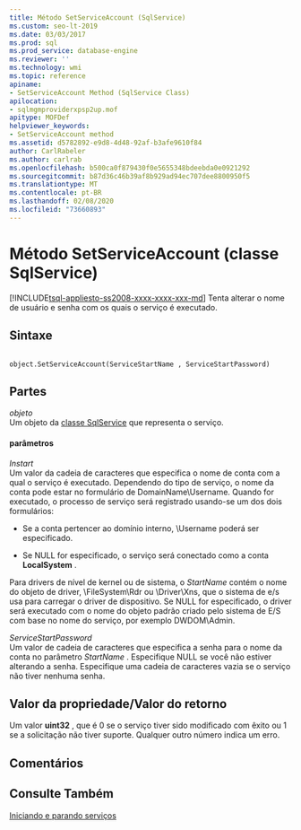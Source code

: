 ```yaml
---
title: Método SetServiceAccount (SqlService)
ms.custom: seo-lt-2019
ms.date: 03/03/2017
ms.prod: sql
ms.prod_service: database-engine
ms.reviewer: ''
ms.technology: wmi
ms.topic: reference
apiname:
- SetServiceAccount Method (SqlService Class)
apilocation:
- sqlmgmproviderxpsp2up.mof
apitype: MOFDef
helpviewer_keywords:
- SetServiceAccount method
ms.assetid: d5782892-e9d8-4d48-92af-b3afe9610f84
author: CarlRabeler
ms.author: carlrab
ms.openlocfilehash: b500ca0f879430f0e5655348bdeebda0e0921292
ms.sourcegitcommit: b87d36c46b39af8b929ad94ec707dee8800950f5
ms.translationtype: MT
ms.contentlocale: pt-BR
ms.lasthandoff: 02/08/2020
ms.locfileid: "73660893"
---
```

# <a name="setserviceaccount-method-sqlservice-class"></a>Método SetServiceAccount (classe SqlService)
[!INCLUDE[tsql-appliesto-ss2008-xxxx-xxxx-xxx-md](../../../includes/tsql-appliesto-ss2008-xxxx-xxxx-xxx-md.md)]
  Tenta alterar o nome de usuário e senha com os quais o serviço é executado.  
  
## <a name="syntax"></a>Sintaxe  
  
```  
  
object.SetServiceAccount(ServiceStartName , ServiceStartPassword)  
```  
  
## <a name="parts"></a>Partes  
 *objeto*  
 Um objeto da [classe SqlService](../../../relational-databases/wmi-provider-configuration-classes/sqlservice-class/sqlservice-class.md) que representa o serviço.  
  
#### <a name="parameters"></a>parâmetros  
 *Instart*  
 Um valor da cadeia de caracteres que especifica o nome de conta com a qual o serviço é executado. Dependendo do tipo de serviço, o nome da conta pode estar no formulário de DomainName\Username. Quando for executado, o processo de serviço será registrado usando-se um dos dois formulários:  
  
-   Se a conta pertencer ao domínio interno, \Username poderá ser especificado.  
  
-   Se NULL for especificado, o serviço será conectado como a conta **LocalSystem** .  
  
 Para drivers de nível de kernel ou de sistema, o *StartName* contém o nome do objeto de driver, \FileSystem\Rdr ou \Driver\Xns, que o sistema de e/s usa para carregar o driver de dispositivo. Se NULL for especificado, o driver será executado com o nome do objeto padrão criado pelo sistema de E/S com base no nome do serviço, por exemplo DWDOM\Admin.  
  
 *ServiceStartPassword*  
 Um valor de cadeia de caracteres que especifica a senha para o nome da conta no parâmetro *StartName* . Especifique NULL se você não estiver alterando a senha. Especifique uma cadeia de caracteres vazia se o serviço não tiver nenhuma senha.  
  
## <a name="property-valuereturn-value"></a>Valor da propriedade/Valor do retorno  
 Um valor **uint32** , que é 0 se o serviço tiver sido modificado com êxito ou 1 se a solicitação não tiver suporte. Qualquer outro número indica um erro.  
  
## <a name="remarks"></a>Comentários  
  
## <a name="see-also"></a>Consulte Também  
 [Iniciando e parando serviços](https://technet.microsoft.com/library/ms174886\(v=sql.105\).aspx)  
  
  
